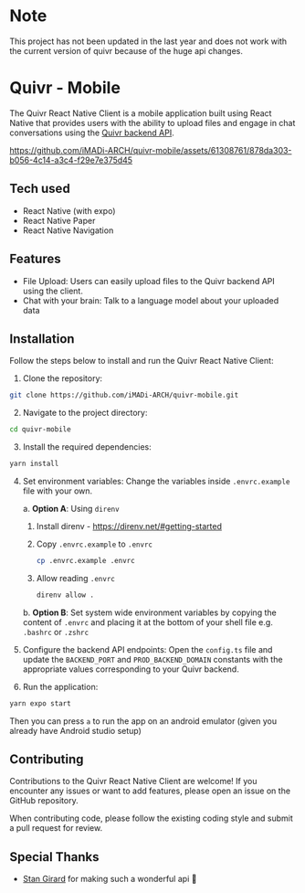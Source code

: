 
# Note
This project has not been updated in the last year and does not work with the current version of quivr because of the huge api changes. 

# Quivr - Mobile

The Quivr React Native Client is a mobile application built using React Native that provides users with the ability to upload files and engage in chat conversations using the [Quivr backend API](https://github.com/stangirard/quivr).

https://github.com/iMADi-ARCH/quivr-mobile/assets/61308761/878da303-b056-4c14-a3c4-f29e7e375d45

## Tech used

- React Native (with expo)
- React Native Paper
- React Native Navigation

## Features

- File Upload: Users can easily upload files to the Quivr backend API using the client.
- Chat with your brain: Talk to a language model about your uploaded data

## Installation

Follow the steps below to install and run the Quivr React Native Client:

1. Clone the repository:

```bash
git clone https://github.com/iMADi-ARCH/quivr-mobile.git
```

2. Navigate to the project directory:

```bash
cd quivr-mobile
```

3. Install the required dependencies:

```bash
yarn install
```

4. Set environment variables: Change the variables inside `.envrc.example` file with your own.

   a. **Option A**: Using `direnv`

   1. Install direnv - https://direnv.net/#getting-started
   2. Copy `.envrc.example` to `.envrc`

      ```bash
      cp .envrc.example .envrc
      ```

   3. Allow reading `.envrc`
      ```bash
      direnv allow .
      ```

   b. **Option B**: Set system wide environment variables by copying the content of `.envrc` and placing it at the bottom of your shell file e.g. `.bashrc` or `.zshrc`

5. Configure the backend API endpoints:
   Open the `config.ts` file and update the `BACKEND_PORT` and `PROD_BACKEND_DOMAIN` constants with the appropriate values corresponding to your Quivr backend.

6. Run the application:

```bash
yarn expo start
```

Then you can press `a` to run the app on an android emulator (given you already have Android studio setup)

## Contributing

Contributions to the Quivr React Native Client are welcome! If you encounter any issues or want to add features, please open an issue on the GitHub repository.

When contributing code, please follow the existing coding style and submit a pull request for review.

## Special Thanks

- [Stan Girard](https://github.com/stangirard) for making such a wonderful api 🫶
